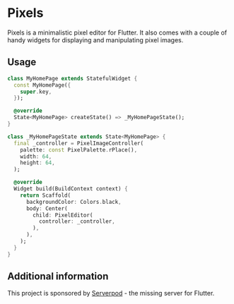# Pixels

Pixels is a minimalistic pixel editor for Flutter. It also comes with a couple
of handy widgets for displaying and manipulating pixel images.


## Usage

```dart
class MyHomePage extends StatefulWidget {
  const MyHomePage({
    super.key,
  });

  @override
  State<MyHomePage> createState() => _MyHomePageState();
}

class _MyHomePageState extends State<MyHomePage> {
  final _controller = PixelImageController(
    palette: const PixelPalette.rPlace(),
    width: 64,
    height: 64,
  );

  @override
  Widget build(BuildContext context) {
    return Scaffold(
      backgroundColor: Colors.black,
      body: Center(
        child: PixelEditor(
          controller: _controller,
        ),
      ),
    );
  }
}
```

## Additional information

This project is sponsored by [Serverpod](https://serverpod.dev) - the missing
server for Flutter.
